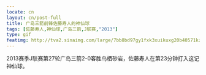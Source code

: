 ```yaml
---
locate: cn
layout: cn/post-full
title: 广岛三箭前锋佐藤寿人的神仙球
tags: [佐藤寿人,神仙球,广岛三箭,J联赛,"2013"]
type: gif
featimg: http://tva2.sinaimg.com/large/7bb8bd97gy1fxk3xuikuxg20b40571kz.gif
---
```


2013赛季J联赛第27轮广岛三箭2-0客胜鸟栖砂岩，佐藤寿人在第23分钟打入这记神仙球。